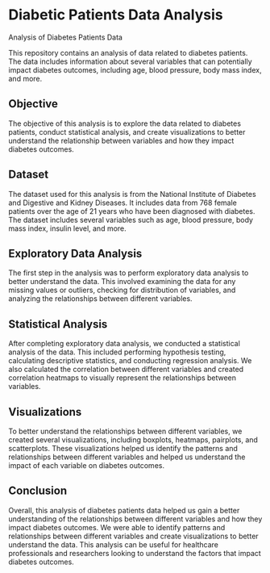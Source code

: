
# Diabetic Patients Data Analysis

Analysis of Diabetes Patients Data

This repository contains an analysis of data related to diabetes patients. The data includes information about several variables that can potentially impact diabetes outcomes, including age, blood pressure, body mass index, and more.

## Objective
The objective of this analysis is to explore the data related to diabetes patients, conduct statistical analysis, and create visualizations to better understand the relationship between variables and how they impact diabetes outcomes.

## Dataset
The dataset used for this analysis is from the National Institute of Diabetes and Digestive and Kidney Diseases. It includes data from 768 female patients over the age of 21 years who have been diagnosed with diabetes. The dataset includes several variables such as age, blood pressure, body mass index, insulin level, and more.

## Exploratory Data Analysis
The first step in the analysis was to perform exploratory data analysis to better understand the data. This involved examining the data for any missing values or outliers, checking for distribution of variables, and analyzing the relationships between different variables.

## Statistical Analysis
After completing exploratory data analysis, we conducted a statistical analysis of the data. This included performing hypothesis testing, calculating descriptive statistics, and conducting regression analysis. We also calculated the correlation between different variables and created correlation heatmaps to visually represent the relationships between variables.

## Visualizations
To better understand the relationships between different variables, we created several visualizations, including boxplots, heatmaps, pairplots, and scatterplots. These visualizations helped us identify the patterns and relationships between different variables and helped us understand the impact of each variable on diabetes outcomes.

## Conclusion
Overall, this analysis of diabetes patients data helped us gain a better understanding of the relationships between different variables and how they impact diabetes outcomes. We were able to identify patterns and relationships between different variables and create visualizations to better understand the data. This analysis can be useful for healthcare professionals and researchers looking to understand the factors that impact diabetes outcomes.
